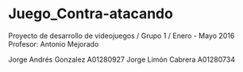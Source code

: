 # Juego_Contra-atacando
Proyecto de desarrollo de videojuegos / Grupo 1 / Enero - Mayo 2016
Profesor: Antonio Mejorado

Jorge Andrés Gonzalez     A01280927
Jorge Limón Cabrera       A01280734
